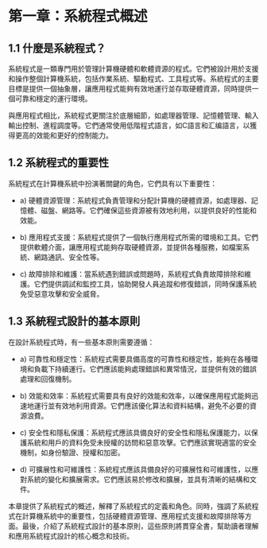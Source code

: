 # 第一章：系統程式概述

## 1.1 什麼是系統程式？

系統程式是一類專門用於管理計算機硬體和軟體資源的程式。它們被設計用於支援和操作整個計算機系統，包括作業系統、驅動程式、工具程式等。系統程式的主要目標是提供一個抽象層，讓應用程式能夠有效地運行並存取硬體資源，同時提供一個可靠和穩定的運行環境。

與應用程式相比，系統程式更關注於底層細節，如處理器管理、記憶體管理、輸入輸出控制、進程調度等。它們通常使用低階程式語言，如C語言和汇编語言，以獲得更高的效能和更好的控制能力。

## 1.2 系統程式的重要性

系統程式在計算機系統中扮演著關鍵的角色，它們具有以下重要性：

* a) 硬體資源管理：系統程式負責管理和分配計算機的硬體資源，如處理器、記憶體、磁盤、網路等。它們確保這些資源被有效地利用，以提供良好的性能和效能。

* b) 應用程式支援：系統程式提供了一個執行應用程式所需的環境和工具。它們提供軟體介面，讓應用程式能夠存取硬體資源，並提供各種服務，如檔案系統、網路通訊、安全性等。

* c) 故障排除和維護：當系統遇到錯誤或問題時，系統程式負責故障排除和維護。它們提供調試和監控工具，協助開發人員追蹤和修復錯誤，同時保護系統免受惡意攻擊和安全威脅。

## 1.3 系統程式設計的基本原則

在設計系統程式時，有一些基本原則需要遵循：
* a) 可靠性和穩定性：系統程式需要具備高度的可靠性和穩定性，能夠在各種環境和負載下持續運行。它們應該能夠處理錯誤和異常情況，並提供有效的錯誤處理和回復機制。

* b) 效能和效率：系統程式需要具有良好的效能和效率，以確保應用程式能夠迅速地運行並有效地利用資源。它們應該優化算法和資料結構，避免不必要的資源浪費。

* c) 安全性和隱私保護：系統程式應該具備良好的安全性和隱私保護能力，以保護系統和用戶的資料免受未授權的訪問和惡意攻擊。它們應該實現適當的安全機制，如身份驗證、授權和加密。

* d) 可擴展性和可維護性：系統程式應該具備良好的可擴展性和可維護性，以應對系統的變化和擴展需求。它們應該易於修改和擴展，並具有清晰的結構和文件。

本章提供了系統程式的概述，解釋了系統程式的定義和角色。同時，強調了系統程式在計算機系統中的重要性，包括硬體資源管理、應用程式支援和故障排除等方面。最後，介紹了系統程式設計的基本原則，這些原則將貫穿全書，幫助讀者理解和應用系統程式設計的核心概念和技術。
